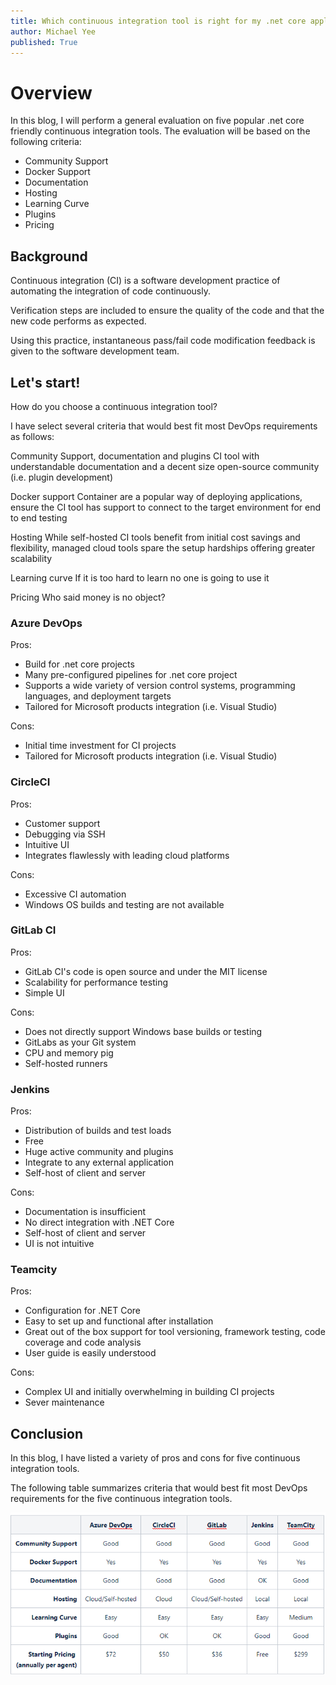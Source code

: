 ```yaml
---
title: Which continuous integration tool is right for my .net core application?
author: Michael Yee
published: True
---
```


# Overview

In this blog, I will perform a general evaluation on five popular .net core friendly continuous integration tools.  The evaluation will be based on the following criteria:  

* Community Support
* Docker Support
* Documentation
* Hosting
* Learning Curve
* Plugins
* Pricing

## Background

Continuous integration (CI) is a software development practice of automating the integration of code continuously. 

Verification steps are included to ensure the quality of the code and that the new code performs as expected. 

Using this practice, instantaneous pass/fail code modification feedback is given to the software development team.

## Let's start!

How do you choose a continuous integration tool?

I have select several criteria that would best fit most DevOps requirements as follows:

Community Support, documentation and plugins
CI tool with understandable documentation and a decent size open-source community (i.e. plugin development)

Docker support
Container are a popular way of deploying applications, ensure the CI tool has support to connect to the target environment for end to end testing

Hosting
While self-hosted CI tools benefit from initial cost savings and flexibility, managed cloud tools spare the setup hardships offering greater scalability

Learning curve
If it is too hard to learn no one is going to use it

Pricing
Who said money is no object?


### Azure DevOps

Pros:

* Build for .net core projects
* Many pre-configured pipelines for .net core project
* Supports a wide variety of version control systems, programming languages, and deployment targets
* Tailored for Microsoft products integration (i.e. Visual Studio)

Cons:

* Initial time investment for CI projects
* Tailored for Microsoft products integration (i.e. Visual Studio)


### CircleCI

Pros:
* Customer support
* Debugging via SSH
* Intuitive UI
* Integrates flawlessly with leading cloud platforms

Cons: 
* Excessive CI automation
* Windows OS builds and testing are not available


### GitLab CI

Pros:
* GitLab CI's code is open source and under the MIT license
* Scalability for performance testing
* Simple UI

Cons:
* Does not directly support Windows base builds or testing
* GitLabs as your Git system
* CPU and memory pig
* Self-hosted runners


### Jenkins

Pros:

* Distribution of builds and test loads
* Free
* Huge active community and plugins 
* Integrate to any external application
* Self-host of client and server

Cons:

* Documentation is insufficient
* No direct integration with .NET Core
* Self-host of client and server
* UI is not intuitive


### Teamcity

Pros:

* Configuration for .NET Core
* Easy to set up and functional after installation
* Great out of the box support for tool versioning, framework testing, code coverage and code analysis
* User guide is easily understood

Cons:

* Complex UI and initially overwhelming in building CI projects
* Sever maintenance


## Conclusion

In this blog, I have listed a variety of pros and cons for five continuous integration tools.

The following table summarizes criteria that would best fit most DevOps requirements for the five continuous integration tools.

![CI Comparison](../images/ci_comparison.png "CI Comparison")
